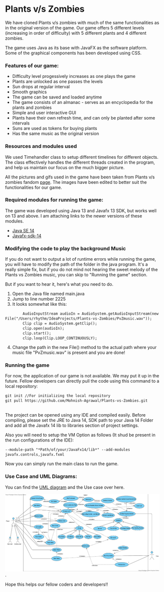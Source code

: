 # Plants v/s Zombies

We have cloned Plants v/s zombies with much of the same functionalities as in the original version of the game. Our game offers 5 different levels (increasing in order of difficulty) with 5 different plants and 4 different zombies.

The game uses Java as its base with JavaFX as the software platform. Some of the graphical components has been developed using CSS.

### Features of our game:
* Difficulty level progessively increases as one plays the game 
* Plants are unlocked as one passes the levels
* Sun drops at regular interval
* Smooth graphics
* The game can be saved and loaded anytime
* The game consists of an almanac - serves as an encyclopedia for the plants and zombies
* Simple and user interactive GUI
* Plants have their own refresh time, and can only be planted after some intervals
* Suns are used as tokens for buying plants
* Has the same music as the original version

### Resources and modules used
We used Timehandler class to setup different timelines for different objects. The class effectively handles the different threads created in the program, and help us maintain our focus on the much bigger picture.

All the pictures and gifs used in the game have been taken from Plants v/s zombies fandom [page](https://plantsvszombies.fandom.com/wiki/Main_Page). The images have been edited to better suit the functionalities for our game. 

### Required modules for running the game:
The game was developed using Java 13 and Javafx 13 SDK, but works well on 13 and above. I am attaching links to the newer versions of these modules.
* [Java SE 14](https://www.oracle.com/java/technologies/javase/jdk14-archive-downloads.html)
* [Javafx-sdk-14](https://gluonhq.com/products/javafx/)

### Modifying the code to play the background Music
If you do not want to output a lot of runtime errors while running the game, you will have to modify the path of the folder in the java program. It's a really simple fix, but if you do not mind not hearing the sweet melody of the Plants vs Zombies music, you can skip to "Running the game" section.

But if you want to hear it, here's what you need to do.
1. Open the Java file named main.java
2. Jump to line number 2225
3. It looks somewhat like this: 
```
		AudioInputStream audioIn = AudioSystem.getAudioInputStream(new File("/Users/rhythm/IdeaProjects/Plants-vs-Zombies/PvZmusic.wav"));
		Clip clip = AudioSystem.getClip();
		clip.open(audioIn);
		clip.start();
		clip.loop(Clip.LOOP_CONTINUOUSLY);
```
4. Change the path in the new File() method to the actual path where your music file "PvZmusic.wav" is present and you are done!

### Running the game
For now, the application of our game is not available. We may put it up in the future. Fellow developers can directly pull the code using this command to a local repository:
<br>

	git init //For initializing the local repository
	git pull https://github.com/Mohnish-Agrawal/Plants-vs-Zombies.git	
<br>The project can be opened using any IDE and compiled easily. Before compiling, please set the JRE to Java 14, SDK path to your Java 14 Folder and add all the Javafx 14 lib to libraries section of project settings.

Also you will need to setup the VM Option as follows (It shud be present in the run configurations of the IDE):

	--module-path "*Path/of/your/JavaFx14/lib*" --add-modules javafx.controls,javafx.fxml
	
Now you can simply run the main class to run the game.  

### Use Case and UML Diagrams:
You can find the  [UML diagram](https://github.com/Mohnish-Agrawal/Plants-vs-Zombies/blob/master/Plants%20vs%20Zombies%20UML%20Class%20Diagram.pdf) and the Use case over here.  

![use case](https://github.com/Mohnish-Agrawal/Plants-vs-Zombies/blob/master/Use%20case.png?raw=true).

Hope this helps our fellow coders and developers!!


